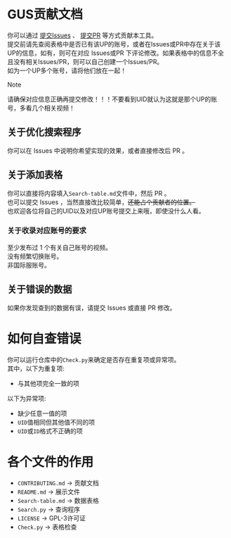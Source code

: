 # GUS贡献文档
你可以通过 [提交Issues](https://github.com/DuckDuckStudio/GenshinImpact-UP-Search/issues) 、 [提交PR](https://github.com/DuckDuckStudio/GenshinImpact-UP-Search/pulls) 等方式贡献本工具。  
提交前请先查阅表格中是否已有该UP的账号，或者在Issues或PR中存在关于该UP的信息，如有，则可在对应 Issues或PR 下评论修改。如果表格中的信息不全且没有相关Issues/PR，则可以自己创建一个Issues/PR。  
如为一个UP多个账号，请将他们放在一起！  

> [!NOTE]
> 请确保对应信息正确再提交修改！！！不要看到UID就认为这就是那个UP的账号，多看几个相关视频！  

## 关于优化搜索程序
你可以在 Issues 中说明你希望实现的效果，或者直接修改后 PR 。  

## 关于添加表格
你可以直接将内容填入`Search-table.md`文件中，然后 PR 。  
也可以提交 Issues ，当然直接改比较简单，~~还能占个贡献者的位置。~~  
也欢迎各位将自己的UID以及对应UP账号提交上来哦，即使没什么人看。  

### 关于收录对应账号的要求
至少发布过 1 个有关自己账号的视频。  
没有频繁切换账号。  
非国际服账号。  

## 关于错误的数据
如果你发现查到的数据有误，请提交 Issues 或直接 PR 修改。  

# 如何自查错误
你可以运行仓库中的`Check.py`来确定是否存在重复项或异常项。  
其中，以下为重复项:  
- 与其他项完全一致的项

以下为异常项:  
- 缺少任意一值的项
- `UID`值相同但其他值不同的项
- `UID`或`ID`格式不正确的项

# 各个文件的作用
- `CONTRIBUTING.md` → 贡献文档
- `README.md` → 展示文件
- `Search-table.md` → 数据表格
- `Search.py` → 查询程序
- `LICENSE` → GPL-3许可证
- `Check.py` → 表格检查
